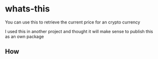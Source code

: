 # whats-this

You can use this to retrieve the current price for an crypto currency

I used this in another project and thought it will make sense 
to publish this as an own package 

## How